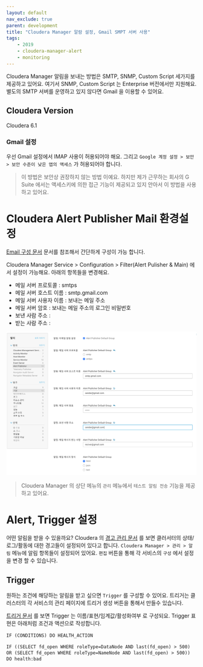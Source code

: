 ```yaml
---
layout: default
nav_exclude: true
parent: development
title: "Cloudera Manager 알람 설정, Gmail SMPT 서버 사용"
tags: 
    - 2019
    - cloudera-manager-alert
    - monitoring
---
```


Cloudera Manager 알림을 보내는 방법은 SMTP, SNMP, Custom Script 세가지를 제공하고 있어요. 
여기서 SNMP, Custom Script 는 Enterprise 버전에서만 지원해요.
별도의 SMTP 서버를 운영하고 있지 않다면 Gmail 을 이용할 수 있어요. 

## Cloudera Version 
Cloudera 6.1

### Gmail 설정
우선 Gmail 설정에서 IMAP 사용이 허용되어야 해요. 
그리고 `Google 계정 설정 > 보안 > 보안 수준이 낮은 앱의 액세스` 가 허용되어야 합니다. 

> 이 방법은 보안상 권장하지 않는 방법 이예요. 하지만 제가 근무하는 회사의 G Suite 에서는 액세스키에 의한 접근 기능이 제공되고 있지 안아서 이 방법을 사용하고 있어요.

# Cloudera Alert Publisher Mail 환경설정
[Email 구성 문서](https://www.cloudera.com/documentation/enterprise/6/6.1/topics/cm_ag_email.html#xd_583c10bfdbd326ba--6eed2fb8-14349d04bee--7d1d)
문서를 참조해서 간단하게 구성이 가능 합니다. 

Cloudera Manager Service > Configuration > Filter(Alert Pulisher & Main) 에서 설정이 가능해요. 아래의 항목들을 변경해요.

* 메일 서버 프로토콜 : smtps
* 메일 서버 호스트 이름 : smtp.gmail.com
* 메일 서버 사용자 이름 : 보내는 메일 주소 
* 메일 서버 암호 : 보내는 메일 주소의 로그인 비밀번호
* 보낸 사람 주소 : 
* 받는 사람 주소 : 

![Alert Pulisher Eaml Configuration](/assets/images/2019/2019-08-13-11-48-37.png?classes=shadow)

> Cloudera Manager 의 상단 메뉴의 `관리` 메뉴에서 `테스트 알림 전송` 기능을 제공하고 있어요. 

# Alert, Trigger 설정
어떤 알림을 받을 수 있을까요? Cloudera 의
[경고 관리 문서](https://www.cloudera.com/documentation/enterprise/6/6.1/topics/cm_ag_alerts.html)
를 보면 클러서터의 상태/로그/활동에 대한 경고들이 설정되어 있다고 합니다. 
`Cloudera Manager > 관리 > 알림` 메뉴에 알림 항목들이 설정되어 있어요.
`편집` 버튼을 통해 각 서비스의 `구성` 에서 설정을 변경 할 수 있습니다. 

## Trigger
원하는 조건에 해당하는 알림을 받고 싶으면 `Trigger` 를 구성할 수 있어요. 
트리거는 클러스터의 각 서비스의 관리 페이지에 트리거 생성 버튼을 통해서 만들수 있습니다. 


[트리거 문서](https://www.cloudera.com/documentation/enterprise/6/6.1/topics/cm_dg_triggers.html)
를 보면 Trigger 는 이름/표현/임계값/활성화여부 로 구성되요.
Trigger 표현은 아래처럼 조건과 액션으로 작성합니다.
```
IF (CONDITIONS) DO HEALTH_ACTION
```
```
IF ((SELECT fd_open WHERE roleType=DataNode AND last(fd_open) > 500) OR (SELECT fd_open WHERE roleType=NameNode AND last(fd_open) > 500)) DO health:bad
```